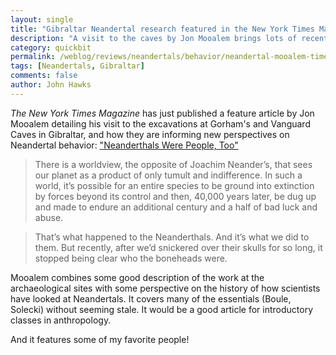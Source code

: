 ```yaml
---
layout: single
title: "Gibraltar Neandertal research featured in the New York Times Magazine"
description: "A visit to the caves by Jon Mooalem brings lots of recent details about the way we understand Neandertal behavior."
category: quickbit
permalink: /weblog/reviews/neandertals/behavior/neandertal-mooalem-times-magazine-2017.html
tags: [Neandertals, Gibraltar]
comments: false
author: John Hawks
---
```



<em>The New York Times Magazine</em> has just published a feature article by Jon Mooalem detailing his visit to the excavations at Gorham's and Vanguard Caves in Gibraltar, and how they are informing new perspectives on Neandertal behavior: <a href="https://www.nytimes.com/2017/01/11/magazine/neanderthals-were-people-too.html">"Neanderthals Were People, Too"</a>

<blockquote>There is a worldview, the opposite of Joachim Neander’s, that sees our planet as a product of only tumult and indifference. In such a world, it’s possible for an entire species to be ground into extinction by forces beyond its control and then, 40,000 years later, be dug up and made to endure an additional century and a half of bad luck and abuse.</blockquote>

<blockquote>That’s what happened to the Neanderthals. And it’s what we did to them. But recently, after we’d snickered over their skulls for so long, it stopped being clear who the boneheads were.</blockquote>

Mooalem combines some good description of the work at the archaeological sites with some perspective on the history of how scientists have looked at Neandertals. It covers many of the essentials (Boule, Solecki) without seeming stale. It would be a good article for introductory classes in anthropology.

And it features some of my favorite people!

